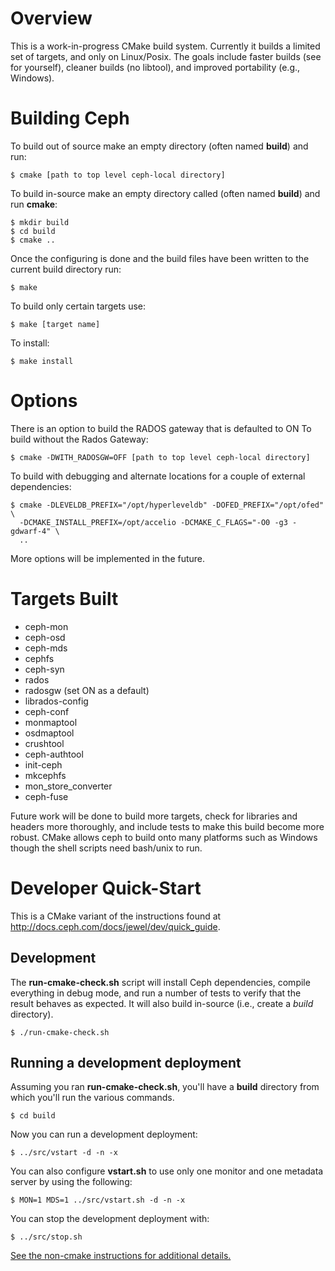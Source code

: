 Overview
========

This is a work-in-progress CMake build system.  Currently it builds
a limited set of targets, and only on Linux/Posix. The goals include
faster builds (see for yourself), cleaner builds (no libtool), and
improved portability (e.g., Windows).

Building Ceph
=============

To build out of source make an empty directory (often named **build**)
and run:

    $ cmake [path to top level ceph-local directory]

To build in-source make an empty directory called (often named
**build**) and run **cmake**:

    $ mkdir build
    $ cd build
    $ cmake ..

Once the configuring is done and the build files have been written to
the current build directory run:

    $ make

To build only certain targets use:

    $ make [target name]

To install:

    $ make install
 
Options
=======

There is an option to build the RADOS gateway that is defaulted to ON
To build without the Rados Gateway:

    $ cmake -DWITH_RADOSGW=OFF [path to top level ceph-local directory]

To build with debugging and alternate locations for a couple of
external dependencies:

    $ cmake -DLEVELDB_PREFIX="/opt/hyperleveldb" -DOFED_PREFIX="/opt/ofed" \
      -DCMAKE_INSTALL_PREFIX=/opt/accelio -DCMAKE_C_FLAGS="-O0 -g3 -gdwarf-4" \
      ..

More options will be implemented in the future.

Targets Built
==============

* ceph-mon 
* ceph-osd 
* ceph-mds 
* cephfs 
* ceph-syn 
* rados 
* radosgw (set ON as a default)
* librados-config 
* ceph-conf 
* monmaptool 
* osdmaptool 
* crushtool 
* ceph-authtool
* init-ceph 
* mkcephfs 
* mon_store_converter
* ceph-fuse

Future work will be done to build more targets, check for libraries
and headers more thoroughly, and include tests to make this build
become more robust. CMake allows ceph to build onto many platforms
such as Windows though the shell scripts need bash/unix to run.

Developer Quick-Start
=====================

This is a CMake variant of the instructions found at
<http://docs.ceph.com/docs/jewel/dev/quick_guide>.

Development
-----------

The **run-cmake-check.sh** script will install Ceph dependencies,
compile everything in debug mode, and run a number of tests to verify
that the result behaves as expected. It will also build in-source
(i.e., create a *build* directory).

    $ ./run-cmake-check.sh

Running a development deployment
--------------------------------

Assuming you ran **run-cmake-check.sh**, you'll have a **build**
directory from which you'll run the various commands.

    $ cd build

Now you can run a development deployment:

    $ ../src/vstart -d -n -x

You can also configure **vstart.sh** to use only one monitor and one
metadata server by using the following:

    $ MON=1 MDS=1 ../src/vstart.sh -d -n -x

You can stop the development deployment with:

    $ ../src/stop.sh

[See the non-cmake instructions for additional
details.](http://docs.ceph.com/docs/jewel/dev/quick_guide/)
